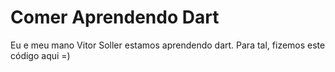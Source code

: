 # Comer Aprendendo Dart

Eu e meu mano Vitor Soller estamos aprendendo dart. Para tal, fizemos este código aqui =)
